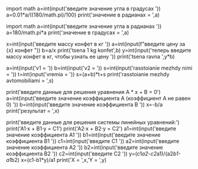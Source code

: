 import math
a=int(input('введите значение угла в градусах '))
a=0.01*a/((180/math.pi)/100)
print('значение в радианах = ',a)


import math
a=int(input('введите значение угла в радианах '))
a=180/math.pi*a
print('значение в градусах = ',a)


x=int(input('введите массу конфет в кг '))
a=int(input(f"введите цену за {x} конфет "))
b=a/x
print('tsena 1 kg konfet',b)
y=int(input('теперь введите массу конфет в кг, чтобы узнать ее цену '))
print('tsena ravna ',y*b)

a=int(input('v1 = '))
b=int(input('v2 = '))
s=int(input('rasstoianie mezhdy nimi = '))
t=int(input('vremia = '))
s=(a+b)*t+s
print('rasstoianie mezhdy avtomobiliami = ',s)


print('введите данные для решения уравнения A * x + B = 0')
a=int(input('введите значение коэффициента A (коэффициент A не равен 0) '))
b=int(input('введите значение коэффициента B '))
x=-b/a
print('результат = ',x)

print('введите данные для решения системы линейных уравнений:')
print('A1·x + B1·y = C1')
print('A2·x + B2·y = C2')
a1=int(input('введите значение коэффициента A1 '))
b1=int(input('введите значение коэффициента B1 '))
c1=int(input('введите C1 '))
a2=int(input('введите значение коэффициента A2 '))
b2=int(input('введите значение коэффициента B2 '))
c2=int(input('введите C2 '))
y=(c1*a2-c2*a1)/(a2*b1-a1*b2)
x=(c1-b1*y)/a1
print('X = ',x,'Y = ',y)
